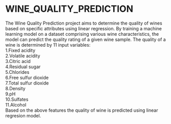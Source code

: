 # WINE_QUALITY_PREDICTION

 The Wine Quality Prediction project aims to determine the quality of wines based on specific attributes using linear regression. By training a machine learning model on a dataset comprising various wine characteristics, the model can predict the quality rating of a given wine sample. The quality of a wine is determined by 11 input variables:<br>
 1.Fixed acidity <br>
 2.Volatile acidity <br>
 3.Citric acid <br>
 4.Residual sugar <br>
 5.Chlorides <br>
 6.Free sulfur dioxide <br>
 7.Total sulfur dioxide <br>
 8.Density <br>
 9.pH <br>
10.Sulfates <br>
11.Alcohol <br>
Based on the above features the quality of wine is predicted using linear regresion model.
